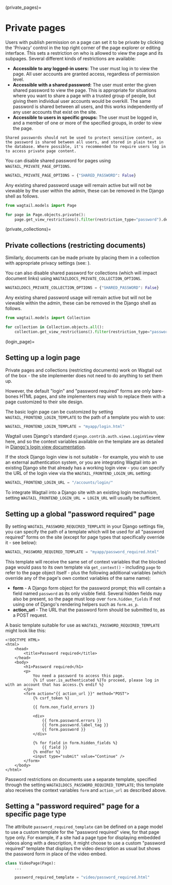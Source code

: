 (private_pages)=

# Private pages

Users with publish permission on a page can set it to be private by clicking the 'Privacy' control in the top right corner of the page explorer or editing interface. This sets a restriction on who is allowed to view the page and its subpages. Several different kinds of restrictions are available:

-   **Accessible to any logged-in users:** The user must log in to view the page. All user accounts are granted access, regardless of permission level.
-   **Accessible with a shared password:** The user must enter the given shared password to view the page. This is appropriate for situations where you want to share a page with a trusted group of people, but giving them individual user accounts would be overkill. The same password is shared between all users, and this works independently of any user accounts that exist on the site.
-   **Accessible to users in specific groups:** The user must be logged in, and a member of one or more of the specified groups, in order to view the page.

```{warning}
Shared passwords should not be used to protect sensitive content, as the password is shared between all users, and stored in plain text in the database. Where possible, it's recommended to require users log in to access private page content.
```

You can disable shared password for pages using `WAGTAIL_PRIVATE_PAGE_OPTIONS`.

```python
WAGTAIL_PRIVATE_PAGE_OPTIONS = {"SHARED_PASSWORD": False}
```

Any existing shared password usage will remain active but will not be viewable by the user within the admin, these can be removed in the Django shell as follows.

```py
from wagtail.models import Page

for page in Page.objects.private():
    page.get_view_restrictions().filter(restriction_type="password").delete()
```

(private_collections)=

## Private collections (restricting documents)

Similarly, documents can be made private by placing them in a collection with appropriate privacy settings (see: [](image_document_permissions)).

You can also disable shared password for collections (which will impact document links) using `WAGTAILDOCS_PRIVATE_COLLECTION_OPTIONS`.

```python
WAGTAILDOCS_PRIVATE_COLLECTION_OPTIONS = {"SHARED_PASSWORD": False}
```

Any existing shared password usage will remain active but will not be viewable within the admin, these can be removed in the Django shell as follows.

```py
from wagtail.models import Collection

for collection in Collection.objects.all():
    collection.get_view_restrictions().filter(restriction_type="password").delete()
```

(login_page)=

## Setting up a login page

Private pages and collections (restricting documents) work on Wagtail out of the box - the site implementer does not need to do anything to set them up.

However, the default "login" and "password required" forms are only bare-bones HTML pages, and site implementers may wish to replace them with a page customized to their site design.

The basic login page can be customized by setting `WAGTAIL_FRONTEND_LOGIN_TEMPLATE` to the path of a template you wish to use:

```python
WAGTAIL_FRONTEND_LOGIN_TEMPLATE = "myapp/login.html"
```

Wagtail uses Django's standard `django.contrib.auth.views.LoginView` view here, and so the context variables available on the template are as detailed in [Django's login view documentation](django.contrib.auth.views.LoginView).

If the stock Django login view is not suitable - for example, you wish to use an external authentication system, or you are integrating Wagtail into an existing Django site that already has a working login view - you can specify the URL of the login view via the `WAGTAIL_FRONTEND_LOGIN_URL` setting:

```python
WAGTAIL_FRONTEND_LOGIN_URL = "/accounts/login/"
```

To integrate Wagtail into a Django site with an existing login mechanism, setting `WAGTAIL_FRONTEND_LOGIN_URL = LOGIN_URL` will usually be sufficient.

## Setting up a global "password required" page

By setting `WAGTAIL_PASSWORD_REQUIRED_TEMPLATE` in your Django settings file, you can specify the path of a template which will be used for all "password required" forms on the site (except for page types that specifically override it - see below):

```python
WAGTAIL_PASSWORD_REQUIRED_TEMPLATE = "myapp/password_required.html"
```

This template will receive the same set of context variables that the blocked page would pass to its own template via `get_context()` - including `page` to refer to the page object itself - plus the following additional variables (which override any of the page's own context variables of the same name):

-   **form** - A Django form object for the password prompt; this will contain a field named `password` as its only visible field. Several hidden fields may also be present, so the page must loop over `form.hidden_fields` if not using one of Django's rendering helpers such as `form.as_p`.
-   **action_url** - The URL that the password form should be submitted to, as a POST request.

A basic template suitable for use as `WAGTAIL_PASSWORD_REQUIRED_TEMPLATE` might look like this:

```html+django
<!DOCTYPE HTML>
<html>
    <head>
        <title>Password required</title>
    </head>
    <body>
        <h1>Password required</h1>
        <p>
            You need a password to access this page.
            {% if user.is_authenticated %}To proceed, please log in with an account that has access.{% endif %}
        </p>
        <form action="{{ action_url }}" method="POST">
            {% csrf_token %}

            {{ form.non_field_errors }}

            <div>
                {{ form.password.errors }}
                {{ form.password.label_tag }}
                {{ form.password }}
            </div>

            {% for field in form.hidden_fields %}
                {{ field }}
            {% endfor %}
            <input type="submit" value="Continue" />
        </form>
    </body>
</html>
```

Password restrictions on documents use a separate template, specified through the setting `WAGTAILDOCS_PASSWORD_REQUIRED_TEMPLATE`; this template also receives the context variables `form` and `action_url` as described above.

## Setting a "password required" page for a specific page type

The attribute `password_required_template` can be defined on a page model to use a custom template for the "password required" view, for that page type only. For example, if a site had a page type for displaying embedded videos along with a description, it might choose to use a custom "password required" template that displays the video description as usual but shows the password form in place of the video embed.

```python
class VideoPage(Page):
    ...

    password_required_template = "video/password_required.html"
```
